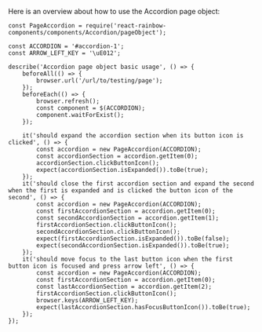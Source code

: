 Here is an overview about how to use the Accordion page object:

    const PageAccordion = require('react-rainbow-components/components/Accordion/pageObject');

    const ACCORDION = '#accordion-1';
    const ARROW_LEFT_KEY = '\uE012';

    describe('Accordion page object basic usage', () => {
        beforeAll(() => {
            browser.url('/url/to/testing/page');
        });
        beforeEach(() => {
            browser.refresh();
            const component = $(ACCORDION);
            component.waitForExist();
        });

        it('should expand the accordion section when its button icon is clicked', () => {
            const accordion = new PageAccordion(ACCORDION);
            const accordionSection = accordion.getItem(0);
            accordionSection.clickButtonIcon();
            expect(accordionSection.isExpanded()).toBe(true);
        });
        it('should close the first accordion section and expand the second when the first is expanded and is clicked the button icon of the second', () => {
            const accordion = new PageAccordion(ACCORDION);
            const firstAccordionSection = accordion.getItem(0);
            const secondAccordionSection = accordion.getItem(1);
            firstAccordionSection.clickButtonIcon();
            secondAccordionSection.clickButtonIcon();
            expect(firstAccordionSection.isExpanded()).toBe(false);
            expect(secondAccordionSection.isExpanded()).toBe(true);
        });
        it('should move focus to the last button icon when the first button icon is focused and press arrow left', () => {
            const accordion = new PageAccordion(ACCORDION);
            const firstAccordionSection = accordion.getItem(0);
            const lastAccordionSection = accordion.getItem(2);
            firstAccordionSection.clickButtonIcon();
            browser.keys(ARROW_LEFT_KEY);
            expect(lastAccordionSection.hasFocusButtonIcon()).toBe(true);
        });
    });
